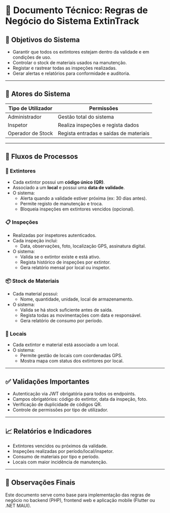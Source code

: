 
# 📘 Documento Técnico: Regras de Negócio do Sistema ExtinTrack

## 🎯 Objetivos do Sistema

- Garantir que todos os extintores estejam dentro da validade e em condições de uso.
- Controlar o stock de materiais usados na manutenção.
- Registar e rastrear todas as inspeções realizadas.
- Gerar alertas e relatórios para conformidade e auditoria.

---

## 👥 Atores do Sistema

| Tipo de Utilizador | Permissões |
|--------------------|------------|
| Administrador      | Gestão total do sistema |
| Inspetor           | Realiza inspeções e regista dados |
| Operador de Stock  | Regista entradas e saídas de materiais |

---

## 🔄 Fluxos de Processos

### 🧯 Extintores
- Cada extintor possui um **código único (QR)**.
- Associado a um **local** e possui uma **data de validade**.
- O sistema:
  - Alerta quando a validade estiver próxima (ex: 30 dias antes).
  - Permite registo de manutenção e troca.
  - Bloqueia inspeções em extintores vencidos (opcional).

### 📋 Inspeções
- Realizadas por inspetores autenticados.
- Cada inspeção inclui:
  - Data, observações, foto, localização GPS, assinatura digital.
- O sistema:
  - Valida se o extintor existe e está ativo.
  - Regista histórico de inspeções por extintor.
  - Gera relatório mensal por local ou inspetor.

### 📦 Stock de Materiais
- Cada material possui:
  - Nome, quantidade, unidade, local de armazenamento.
- O sistema:
  - Valida se há stock suficiente antes de saída.
  - Regista todas as movimentações com data e responsável.
  - Gera relatório de consumo por período.

### 📍 Locais
- Cada extintor e material está associado a um local.
- O sistema:
  - Permite gestão de locais com coordenadas GPS.
  - Mostra mapa com status dos extintores por local.

---

## ✅ Validações Importantes

- Autenticação via JWT obrigatória para todos os endpoints.
- Campos obrigatórios: código do extintor, data da inspeção, foto.
- Verificação de duplicidade de códigos QR.
- Controle de permissões por tipo de utilizador.

---

## 📈 Relatórios e Indicadores

- Extintores vencidos ou próximos da validade.
- Inspeções realizadas por período/local/inspetor.
- Consumo de materiais por tipo e período.
- Locais com maior incidência de manutenção.

---

## 📌 Observações Finais

Este documento serve como base para implementação das regras de negócio no backend (PHP), frontend web e aplicação mobile (Flutter ou .NET MAUI).
